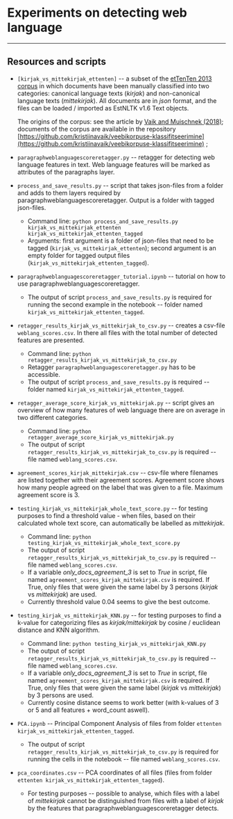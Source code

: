 # Experiments on detecting web language

---

## Resources and scripts

 * `[kirjak_vs_mittekirjak_ettenten]` -- a subset of the [etTenTen 2013 corpus](https://metashare.ut.ee/repository/browse/ettenten-korpus-toortekst/b564ca760de111e6a6e4005056b4002419cacec839ad4b7a93c3f7c45a97c55f) in which documents have been manually classified into two categories: canonical language texts (_kirjak_) and non-canonical language texts (_mittekirjak_). All documents are in _json_ format, and the files can be loaded / imported as EstNLTK v1.6 Text objects.
 
    The origins of the corpus: see the article by [Vaik and Muischnek (2018)](http://arhiiv.rakenduslingvistika.ee/ajakirjad/index.php/aastaraamat/article/view/ERYa14.13); documents of the corpus are available in the repository [https://github.com/kristiinavaik/veebikorpuse-klassifitseerimine](https://github.com/kristiinavaik/veebikorpuse-klassifitseerimine) ;

* `paragraphweblanguagescoreretagger.py` -- retagger for detecting web language features in text. Web language features will be marked as attributes of the paragraphs layer.

* `process_and_save_results.py` -- script that takes json-files from a folder and adds to them layers required by paragraphweblanguagescoreretagger. Output is a folder with tagged json-files.
	- Command line: `python process_and_save_results.py kirjak_vs_mittekirjak_ettenten kirjak_vs_mittekirjak_ettenten_tagged`
	- Arguments: first argument is a folder of json-files that need to be tagged (`kirjak_vs_mittekirjak_ettenten`); second argument is an empty folder for tagged output files (`kirjak_vs_mittekirjak_ettenten_tagged`).
	
* `paragraphweblanguagescoreretagger_tutorial.ipynb` -- tutorial on how to use paragraphweblanguagescoreretagger.
	- The output of script `process_and_save_results.py` is required for running the second example in the notebook -- folder named `kirjak_vs_mittekirjak_ettenten_tagged`.

* `retagger_results_kirjak_vs_mittekirjak_to_csv.py` -- creates a csv-file `weblang_scores.csv`. In there all files with the total number of detected features are presented.
	- Command line: `python retagger_results_kirjak_vs_mittekirjak_to_csv.py`
	- Retagger `paragraphweblanguagescoreretagger.py` has to be accessible.
	- The output of script `process_and_save_results.py` is required -- folder named `kirjak_vs_mittekirjak_ettenten_tagged`.
	
* `retagger_average_score_kirjak_vs_mittekirjak.py` -- script gives an overview of how many features of web language there are on average in two different categories.
	- Command line: `python retagger_average_score_kirjak_vs_mittekirjak.py`
	- The output of script `retagger_results_kirjak_vs_mittekirjak_to_csv.py` is required -- file named `weblang_scores.csv`.
	
* `agreement_scores_kirjak_mittekirjak.csv` -- csv-file where filenames are listed together with their agreement scores. Agreement score shows how many people agreed on the label that was given to a file. Maximum agreement score is 3. 

* `testing_kirjak_vs_mittekirjak_whole_text_score.py` -- for testing purposes to find a threshold value - when files, based on their calculated whole text score, can automatically be labelled as *mittekirjak*.
	- Command line: `python testing_kirjak_vs_mittekirjak_whole_text_score.py`
	- The output of script `retagger_results_kirjak_vs_mittekirjak_to_csv.py` is required -- file named `weblang_scores.csv`.
	- If a variable *only_docs_agreement_3* is set to *True* in script, file named `agreement_scores_kirjak_mittekirjak.csv` is required. If True, only files that were given the same label by 3 persons (*kirjak* vs *mittekirjak*) are used.
	- Currently threshold value 0.04 seems to give the best outcome.

* `testing_kirjak_vs_mittekirjak_KNN.py` -- for testing purposes to find a k-value for categorizing files as *kirjak/mittekirjak* by cosine / euclidean distance and KNN algorithm.
	- Command line: `python testing_kirjak_vs_mittekirjak_KNN.py`
	- The output of script `retagger_results_kirjak_vs_mittekirjak_to_csv.py` is required -- file named `weblang_scores.csv`.
	- If a variable *only_docs_agreement_3* is set to *True* in script, file named `agreement_scores_kirjak_mittekirjak.csv` is required. If True, only files that were given the same label (*kirjak* vs *mittekirjak*) by 3 persons are used.
	- Currently cosine distance seems to work better (with k-values of 3 or 5 and all features + word_count aswell).
	
*  `PCA.ipynb` -- Principal Component Analysis of files from folder `ettenten kirjak_vs_mittekirjak_ettenten_tagged`. 
	- The output of script `retagger_results_kirjak_vs_mittekirjak_to_csv.py` is required for running the cells in the notebook -- file named `weblang_scores.csv`.

* `pca_coordinates.csv` -- PCA coordinates of all files (files from folder `ettenten kirjak_vs_mittekirjak_ettenten_tagged`). 
	- For testing purposes -- possible to analyse, which files with a label of *mittekirjak* cannot be distinguished from files with a label of *kirjak* by the features that paragraphweblanguagescoreretagger detects.


